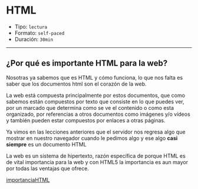 # HTML

- Tipo: `lectura`
- Formato: `self-paced`
- Duración: `30min`

***

## ¿Por qué es importante HTML para la web?

Nosotras ya sabemos que es HTML y cómo funciona, lo que nos falta es saber
que los documentos html son el corazón de la web.

La web está compuesta principalmente por estos documentos, que como sabemos
están compuestos por texto que consiste en lo que puedes ver, por un marcado
que determina como se ve el contenido o como esta organizado, por referencias a
otros documentos como imágenes y/o vídeos y también pueden estar compuestos por
enlaces a otras páginas.

Ya vimos en las lecciones anteriores que el servidor nos regresa algo que
mostrar en nuestro navegador cuando le pedimos algo y ese algo **casi siempre**
es un documento HTML

La web es un sistema de hipertexto, razón específica de porque HTML es de
vital importancia para la web y con HTML5 la importancia es aun mayor por todas
las ventajas que ofrece.

[importanciaHTML](https://lh3.googleusercontent.com/XJr1bEuGDRDFzyQvhANCQW2zRcTAABiWpzGiJPwGTRWR0p9cLMJhgJYEtUADdjx9Nocula9o5Wo_AzqKpJFkkx_Z9j1amQoWgD4QYkNkhLk_9hep46A)
